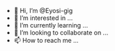 - 👋 Hi, I’m @Eyosi-gig
- 👀 I’m interested in ...
- 🌱 I’m currently learning ...
- 💞️ I’m looking to collaborate on ...
- 📫 How to reach me ...

<!---
Eyosi-gig/Eyosi-gig is a ✨ special ✨ repository because its `README.md` (this file) appears on your GitHub profile.
You can click the Preview link to take a look at your changes.
--->
